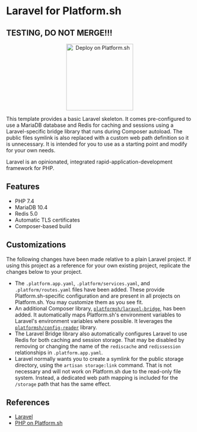 # Laravel for Platform.sh

## TESTING, DO NOT MERGE!!!

<p align="center">
<a href="https://console.platform.sh/projects/create-project?template=https://raw.githubusercontent.com/platformsh/template-builder/master/templates/laravel/.platform.template.yaml&utm_content=laravel&utm_source=github&utm_medium=button&utm_campaign=deploy_on_platform">
    <img src="https://platform.sh/images/deploy/lg-blue.svg" alt="Deploy on Platform.sh" width="180px" />
</a>
</p>

This template provides a basic Laravel skeleton.  It comes pre-configured to use a MariaDB database and Redis for caching and sessions using a Laravel-specific bridge library that runs during Composer autoload.  The public files symlink is also replaced with a custom web path definition so it is unnecessary.  It is intended for you to use as a starting point and modify for your own needs.

Laravel is an opinionated, integrated rapid-application-development framework for PHP.

## Features

* PHP 7.4
* MariaDB 10.4
* Redis 5.0
* Automatic TLS certificates
* Composer-based build

## Customizations

The following changes have been made relative to a plain Laravel project.  If using this project as a reference for your own existing project, replicate the changes below to your project.

* The `.platform.app.yaml`, `.platform/services.yaml`, and `.platform/routes.yaml` files have been added.  These provide Platform.sh-specific configuration and are present in all projects on Platform.sh.  You may customize them as you see fit.
* An additional Composer library, [`platformsh/laravel-bridge`](https://github.com/platformsh/laravel-bridge), has been added.  It automatically maps Platform.sh's environment variables to Laravel's environment variables where possible.  It leverages the [`platformsh/config-reader`](https://github.com/platformsh/config-reader-php) library.
* The Laravel Bridge library also automatically configures Laravel to use Redis for both caching and session storage.  That may be disabled by removing or changing the name of the `rediscache` and `redissession` relationships in `.platform.app.yaml`.
* Laravel normally wants you to create a symlink for the public storage directory, using the `artisan storage:link` command.  That is not necessary and will not work on Platform.sh due to the read-only file system.  Instead, a dedicated web path mapping is included for the `/storage` path that has the same effect.

## References

* [Laravel](https://laravel.com/)
* [PHP on Platform.sh](https://docs.platform.sh/languages/php.html)
